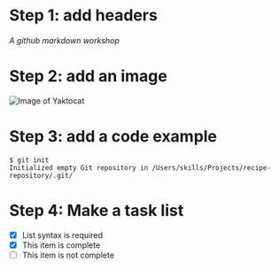 # Step 1: add headers
###### A github markdown workshop

# Step 2: add an image
![Image of Yaktocat](https://octodex.github.com/images/yaktocat.png)

# Step 3: add a code example
```
$ git init
Initialized empty Git repository in /Users/skills/Projects/recipe-repository/.git/
```
# Step 4: Make a task list
- [x] List syntax is required
- [x] This item is complete
- [ ] This item is not complete
